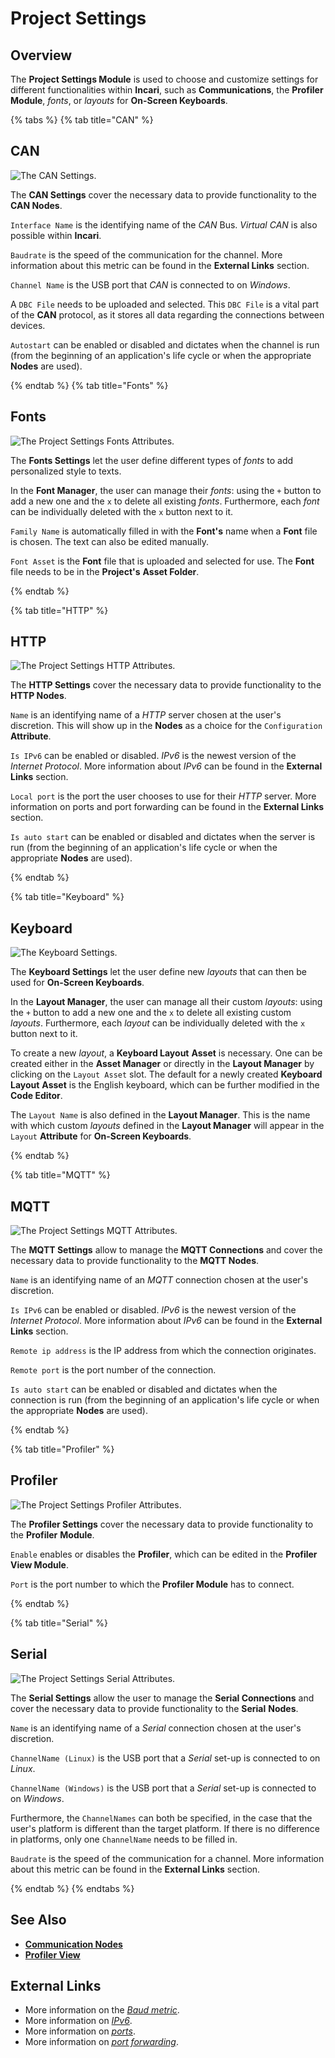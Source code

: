 # Project Settings

## Overview

The **Project Settings Module** is used to choose and customize settings for different functionalities within **Incari**, such as **Communications**, the **Profiler Module**, *fonts*, or *layouts* for **On-Screen Keyboards**.


{% tabs %}
{% tab title="CAN" %}
## CAN

![The CAN Settings.](../.gitbook/assets/projectsettings-can.png)

The **CAN Settings** cover the necessary data to provide functionality to the **CAN Nodes**.

`Interface Name` is the identifying name of the _CAN_ Bus. _Virtual CAN_ is also possible within **Incari**.

`Baudrate` is the speed of the communication for the channel. More information about this metric can be found in the **External Links** section.

`Channel Name` is the USB port that _CAN_ is connected to on _Windows_.

A `DBC File` needs to be uploaded and selected. This `DBC File` is a vital part of the **CAN** protocol, as it stores all data regarding the connections between devices.

`Autostart` can be enabled or disabled and dictates when the channel is run \(from the beginning of an application's life cycle or when the appropriate **Nodes** are used\).

{% endtab %}
{% tab title="Fonts" %}
## Fonts

![The Project Settings Fonts Attributes.](../.gitbook/assets/projectsettings-font.png)

The **Fonts Settings** let the user define different types of *fonts* to add personalized style to texts.

In the **Font Manager**, the user can manage their *fonts*: using the `+` button to add a new one and the `x` to delete all existing *fonts*. Furthermore, each *font* can be individually deleted with the `x` button next to it.

`Family Name` is automatically filled in with the **Font's** name when a **Font** file is chosen. The text can also be edited manually.

`Font Asset` is the **Font** file that is uploaded and selected for use. The **Font** file needs to be in the **Project's** **Asset Folder**.

{% endtab %}

{% tab title="HTTP" %}
## HTTP

![The Project Settings HTTP Attributes.](../.gitbook/assets/projectsettings-http.png)

The **HTTP Settings** cover the necessary data to provide functionality to the **HTTP Nodes**.

`Name` is an identifying name of a _HTTP_ server chosen at the user's discretion. This will show up in the **Nodes** as a choice for the `Configuration` **Attribute**.

`Is IPv6` can be enabled or disabled. _IPv6_ is the newest version of the _Internet Protocol_. More information about _IPv6_ can be found in the **External Links** section.

`Local port` is the port the user chooses to use for their _HTTP_ server. More information on ports and port forwarding can be found in the **External Links** section.

`Is auto start` can be enabled or disabled and dictates when the server is run \(from the beginning of an application's life cycle or when the appropriate **Nodes** are used\).

{% endtab %}

{% tab title="Keyboard" %}

## Keyboard

![The Keyboard Settings.](../.gitbook/assets/projectsettings-keyboard.png)

The **Keyboard Settings** let the user define new *layouts* that can then be used for **On-Screen Keyboards**.

In the **Layout Manager**, the user can manage all their custom *layouts*: using the `+` button to add a new one and the `x` to delete all existing custom *layouts*. Furthermore, each *layout* can be individually deleted with the `x` button next to it.

To create a new *layout*, a **Keyboard Layout** **Asset** is necessary. One can be created either in the **Asset Manager** or directly in the **Layout Manager** by clicking on the `Layout Asset` slot. The default for a newly created **Keyboard Layout** **Asset** is the English keyboard, which can be further modified in the **Code Editor**.

The `Layout Name` is also defined in the **Layout Manager**. This is the name with which custom *layouts* defined in the **Layout Manager** will appear in the `Layout` **Attribute** for **On-Screen Keyboards**.

{% endtab %}

{% tab title="MQTT" %}

## MQTT

![The Project Settings MQTT Attributes.](../.gitbook/assets/projectsettings-mqtt.png)

The **MQTT Settings** allow to manage the **MQTT Connections** and cover the necessary data to provide functionality to the **MQTT Nodes**.

`Name` is an identifying name of an _MQTT_ connection chosen at the user's discretion.

`Is IPv6` can be enabled or disabled. _IPv6_ is the newest version of the _Internet Protocol_. More information about _IPv6_ can be found in the **External Links** section.

`Remote ip address` is the IP address from which the connection originates.

`Remote port` is the port number of the connection.

`Is auto start` can be enabled or disabled and dictates when the connection is run \(from the beginning of an application's life cycle or when the appropriate **Nodes** are used\).

{% endtab %}

{% tab title="Profiler" %}

## Profiler

![The Project Settings Profiler Attributes.](../.gitbook/assets/projectsettings-profiler.png)

The **Profiler Settings** cover the necessary data to provide functionality to the **Profiler** **Module**.

`Enable` enables or disables the **Profiler**, which can be edited in the **Profiler View Module**.

`Port` is the port number to which the **Profiler Module** has to connect.


{% endtab %}

{% tab title="Serial" %}

## Serial

![The Project Settings Serial Attributes.](../.gitbook/assets/projectsettings-serial.png)

The **Serial Settings** allow the user to manage the **Serial Connections** and cover the necessary data to provide functionality to the **Serial** **Nodes**.

`Name` is an identifying name of a _Serial_ connection chosen at the user's discretion.

`ChannelName (Linux)` is the USB port that a _Serial_ set-up is connected to on _Linux_. 

`ChannelName (Windows)` is the USB port that a _Serial_ set-up is connected to on _Windows_.

Furthermore, the `ChannelNames` can both be specified, in the case that the user's platform is different than the target platform. If there is no difference in platforms, only one `ChannelName` needs to be filled in. 

`Baudrate` is the speed of the communication for a channel. More information about this metric can be found in the **External Links** section.

{% endtab %}
{% endtabs %}

## See Also

* [**Communication Nodes**](../toolbox/communication/)
* [**Profiler View**](profiler-view.md)

## External Links

* More information on the [_Baud metric_](https://en.wikipedia.org/wiki/Baud).
* More information on [_IPv6_](https://en.wikipedia.org/wiki/IPv6).
* More information on [_ports_](https://en.wikipedia.org/wiki/Port_%28computer_networking%29).
* More information on [_port forwarding_](https://en.wikipedia.org/wiki/Port_forwarding).

